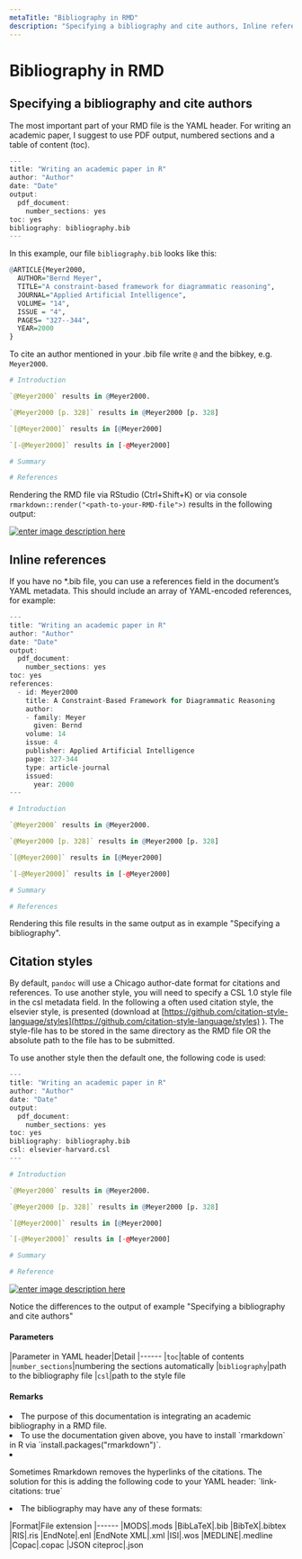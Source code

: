 ```yaml
---
metaTitle: "Bibliography in RMD"
description: "Specifying a bibliography and cite authors, Inline references, Citation styles"
---
```


# Bibliography in RMD



## Specifying a bibliography and cite authors


The most important part of your RMD file is the YAML header. For writing an academic paper, I suggest to use PDF output, numbered sections and a table of content (toc).

```r
---
title: "Writing an academic paper in R"
author: "Author"
date: "Date"
output:
  pdf_document:
    number_sections: yes
toc: yes
bibliography: bibliography.bib
---

```

In this example, our file `bibliography.bib` looks like this:

```r
@ARTICLE{Meyer2000,  
  AUTHOR="Bernd Meyer",  
  TITLE="A constraint-based framework for diagrammatic reasoning",  
  JOURNAL="Applied Artificial Intelligence",  
  VOLUME= "14",  
  ISSUE = "4",  
  PAGES= "327--344",  
  YEAR=2000  
}

```

To cite an author mentioned in your .bib file write `@` and the bibkey, e.g. `Meyer2000`.

```r
# Introduction

`@Meyer2000` results in @Meyer2000.

`@Meyer2000 [p. 328]` results in @Meyer2000 [p. 328]

`[@Meyer2000]` results in [@Meyer2000]

`[-@Meyer2000]` results in [-@Meyer2000]

# Summary

# References

```

Rendering the RMD file via RStudio (Ctrl+Shift+K) or via console `rmarkdown::render("<path-to-your-RMD-file">)` results in the following output:

[<img src="https://i.stack.imgur.com/aldv1.jpg" alt="enter image description here" />](https://i.stack.imgur.com/aldv1.jpg)



## Inline references


If you have no *.bib file, you can use a references field in the document’s YAML metadata. This should include an array of YAML-encoded references, for example:

```r
---
title: "Writing an academic paper in R"
author: "Author"
date: "Date"
output:
  pdf_document:
    number_sections: yes
toc: yes
references:
  - id: Meyer2000
    title: A Constraint-Based Framework for Diagrammatic Reasoning
    author:
    - family: Meyer
      given: Bernd
    volume: 14
    issue: 4
    publisher: Applied Artificial Intelligence
    page: 327-344
    type: article-journal
    issued:
      year: 2000
---

# Introduction

`@Meyer2000` results in @Meyer2000.

`@Meyer2000 [p. 328]` results in @Meyer2000 [p. 328]

`[@Meyer2000]` results in [@Meyer2000]

`[-@Meyer2000]` results in [-@Meyer2000]

# Summary

# References

```

Rendering this file results in the same output as in example "Specifying a bibliography".



## Citation styles


By default, `pandoc` will use a Chicago author-date format for citations and references. To use another style, you will need to specify a CSL 1.0 style file in the csl metadata field. In the following a often used citation style, the elsevier style, is presented (download at [https://github.com/citation-style-language/styles](https://github.com/citation-style-language/styles) ). The style-file has to be stored in the same directory as the RMD file OR the absolute path to the file has to be submitted.

To use another style then the default one, the following code is used:

```r
---
title: "Writing an academic paper in R"
author: "Author"
date: "Date"
output:
  pdf_document:
    number_sections: yes
toc: yes
bibliography: bibliography.bib
csl: elsevier-harvard.csl
---

# Introduction

`@Meyer2000` results in @Meyer2000.

`@Meyer2000 [p. 328]` results in @Meyer2000 [p. 328]

`[@Meyer2000]` results in [@Meyer2000]

`[-@Meyer2000]` results in [-@Meyer2000]

# Summary

# Reference

```

[<img src="https://i.stack.imgur.com/pBnr2.jpg" alt="enter image description here" />](https://i.stack.imgur.com/pBnr2.jpg)

Notice the differences to the output of example "Specifying a bibliography and cite authors"



#### Parameters


|Parameter in YAML header|Detail
|------
|`toc`|table of contents
|`number_sections`|numbering the sections automatically
|`bibliography`|path to the bibliography file
|`csl`|path to the style file



#### Remarks


<li>
The purpose of this documentation is integrating an academic bibliography in a RMD file.
</li>
<li>
To use the documentation given above, you have to install `rmarkdown` in R via `install.packages("rmarkdown")`.
</li>
<li>
<p>Sometimes Rmarkdown removes the hyperlinks of the citations. The solution for this is adding the following code to your YAML header:
`link-citations: true`</p>
</li>
<li>
The bibliography may have any of these formats:
</li>

|Format|File extension
|------
|MODS|.mods
|BibLaTeX|.bib
|BibTeX|.bibtex
|RIS|.ris
|EndNote|.enl
|EndNote XML|.xml
|ISI|.wos
|MEDLINE|.medline
|Copac|.copac
|JSON citeproc|.json

